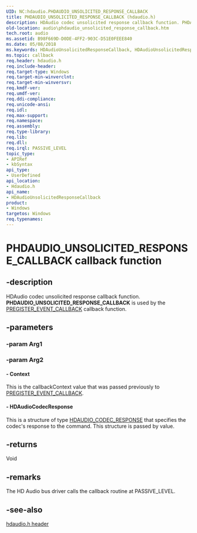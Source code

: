 ```yaml
---
UID: NC:hdaudio.PHDAUDIO_UNSOLICITED_RESPONSE_CALLBACK
title: PHDAUDIO_UNSOLICITED_RESPONSE_CALLBACK (hdaudio.h)
description: HDAudio codec unsolicited response callback function. PHDAUDIO_UNSOLICITED_RESPONSE_CALLBACK is used by the PREGISTER_EVENT_CALLBACK callback function.
old-location: audio\phdaudio_unsolicited_response_callback.htm
tech.root: audio
ms.assetid: B98F669D-D0DE-4FF2-903C-D51E0FEEE840
ms.date: 05/08/2018
ms.keywords: HDAudioUnsolicitedResponseCallback, HDAudioUnsolicitedResponseCallback callback function [Audio Devices], PHDAUDIO_UNSOLICITED_RESPONSE_CALLBACK, PHDAUDIO_UNSOLICITED_RESPONSE_CALLBACK callback, audio.phdaudio_unsolicited_response_callback, hdaudio/HDAudioUnsolicitedResponseCallback
ms.topic: callback
req.header: hdaudio.h
req.include-header: 
req.target-type: Windows
req.target-min-winverclnt: 
req.target-min-winversvr: 
req.kmdf-ver: 
req.umdf-ver: 
req.ddi-compliance: 
req.unicode-ansi: 
req.idl: 
req.max-support: 
req.namespace: 
req.assembly: 
req.type-library: 
req.lib: 
req.dll: 
req.irql: PASSIVE_LEVEL
topic_type:
- APIRef
- kbSyntax
api_type:
- UserDefined
api_location:
- Hdaudio.h
api_name:
- HDAudioUnsolicitedResponseCallback
product:
- Windows
targetos: Windows
req.typenames: 
---
```


# PHDAUDIO_UNSOLICITED_RESPONSE_CALLBACK callback function


## -description


HDAudio codec unsolicited response callback function. <b>PHDAUDIO_UNSOLICITED_RESPONSE_CALLBACK</b> is used by the <a href="https://msdn.microsoft.com/library/windows/hardware/ff537803">PREGISTER_EVENT_CALLBACK</a> callback function. 


## -parameters




### -param Arg1


### -param Arg2








#### - Context

This is the callbackContext value that was passed previously to <a href="https://msdn.microsoft.com/library/windows/hardware/ff537803">PREGISTER_EVENT_CALLBACK</a>.


#### - HDAudioCodecResponse

This is a structure of type <a href="https://msdn.microsoft.com/library/windows/hardware/ff536422">HDAUDIO_CODEC_RESPONSE</a> that specifies the codec's response to the command. This structure is passed by value.  


## -returns



Void




## -remarks



The HD Audio bus driver calls the callback routine at PASSIVE_LEVEL.



## -see-also

[hdaudio.h header](hdaudio.md)
